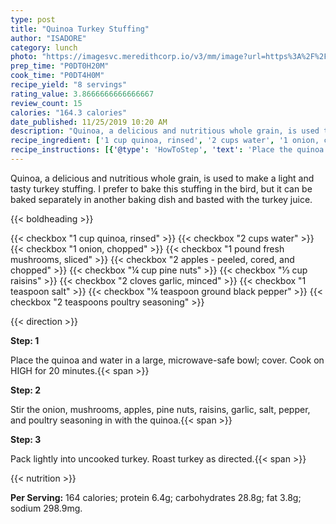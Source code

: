 ```yaml
---
type: post
title: "Quinoa Turkey Stuffing"
author: "ISADORE"
category: lunch
photo: "https://imagesvc.meredithcorp.io/v3/mm/image?url=https%3A%2F%2Fimages.media-allrecipes.com%2Fuserphotos%2F906602.jpg"
prep_time: "P0DT0H20M"
cook_time: "P0DT4H0M"
recipe_yield: "8 servings"
rating_value: 3.8666666666666667
review_count: 15
calories: "164.3 calories"
date_published: 11/25/2019 10:20 AM
description: "Quinoa, a delicious and nutritious whole grain, is used to make a light and tasty turkey stuffing. I prefer to bake this stuffing in the bird, but it can be baked separately in another baking dish and basted with the turkey juice."
recipe_ingredient: ['1 cup quinoa, rinsed', '2 cups water', '1 onion, chopped', '1 pound fresh mushrooms, sliced', '2 apples - peeled, cored, and chopped', '¼ cup pine nuts', '⅓ cup raisins', '2 cloves garlic, minced', '1 teaspoon salt', '¼ teaspoon ground black pepper', '2 teaspoons poultry seasoning']
recipe_instructions: [{'@type': 'HowToStep', 'text': 'Place the quinoa and water in a large, microwave-safe bowl; cover. Cook on HIGH for 20 minutes.\n'}, {'@type': 'HowToStep', 'text': 'Stir the onion, mushrooms, apples, pine nuts, raisins, garlic, salt, pepper, and poultry seasoning in with the quinoa.\n'}, {'@type': 'HowToStep', 'text': 'Pack lightly into uncooked turkey. Roast turkey as directed.\n'}]
---
```


Quinoa, a delicious and nutritious whole grain, is used to make a light and tasty turkey stuffing. I prefer to bake this stuffing in the bird, but it can be baked separately in another baking dish and basted with the turkey juice. 

{{< boldheading >}}

{{< checkbox "1 cup quinoa, rinsed" >}}
{{< checkbox "2 cups water" >}}
{{< checkbox "1  onion, chopped" >}}
{{< checkbox "1 pound fresh mushrooms, sliced" >}}
{{< checkbox "2  apples - peeled, cored, and chopped" >}}
{{< checkbox "¼ cup pine nuts" >}}
{{< checkbox "⅓ cup raisins" >}}
{{< checkbox "2 cloves garlic, minced" >}}
{{< checkbox "1 teaspoon salt" >}}
{{< checkbox "¼ teaspoon ground black pepper" >}}
{{< checkbox "2 teaspoons poultry seasoning" >}}


{{< direction >}}

**Step: 1**

Place the quinoa and water in a large, microwave-safe bowl; cover. Cook on HIGH for 20 minutes.{{< span >}}

**Step: 2**

Stir the onion, mushrooms, apples, pine nuts, raisins, garlic, salt, pepper, and poultry seasoning in with the quinoa.{{< span >}}

**Step: 3**

Pack lightly into uncooked turkey. Roast turkey as directed.{{< span >}}

{{< nutrition >}}

**Per Serving:** 164 calories; protein 6.4g; carbohydrates 28.8g; fat 3.8g; sodium 298.9mg.